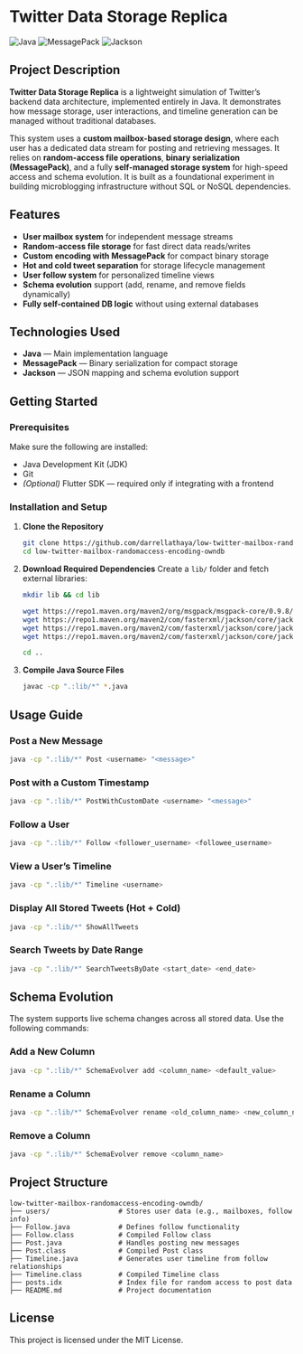 # Twitter Data Storage Replica

![Java](https://img.shields.io/badge/Java-ED8B00?style=for-the-badge&logo=openjdk&logoColor=white)
![MessagePack](https://img.shields.io/badge/MessagePack-8B4513?style=for-the-badge)
![Jackson](https://img.shields.io/badge/Jackson-3E7EBF?style=for-the-badge)


## Project Description

**Twitter Data Storage Replica** is a lightweight simulation of Twitter’s backend data architecture, implemented entirely in Java. It demonstrates how message storage, user interactions, and timeline generation can be managed without traditional databases.

This system uses a **custom mailbox-based storage design**, where each user has a dedicated data stream for posting and retrieving messages. It relies on **random-access file operations**, **binary serialization (MessagePack)**, and a fully **self-managed storage system** for high-speed access and schema evolution. It is built as a foundational experiment in building microblogging infrastructure without SQL or NoSQL dependencies.


## Features

- **User mailbox system** for independent message streams  
- **Random-access file storage** for fast direct data reads/writes  
- **Custom encoding with MessagePack** for compact binary storage  
- **Hot and cold tweet separation** for storage lifecycle management  
- **User follow system** for personalized timeline views  
- **Schema evolution** support (add, rename, and remove fields dynamically)  
- **Fully self-contained DB logic** without using external databases  


## Technologies Used

- **Java** — Main implementation language  
- **MessagePack** — Binary serialization for compact storage  
- **Jackson** — JSON mapping and schema evolution support  


## Getting Started

### Prerequisites

Make sure the following are installed:

- Java Development Kit (JDK)
- Git
- *(Optional)* Flutter SDK — required only if integrating with a frontend


### Installation and Setup

1. **Clone the Repository**
   ```bash
   git clone https://github.com/darrellathaya/low-twitter-mailbox-randomaccess-encoding-owndb.git
   cd low-twitter-mailbox-randomaccess-encoding-owndb
   ```

2. **Download Required Dependencies**
   Create a `lib/` folder and fetch external libraries:
   ```bash
   mkdir lib && cd lib

   wget https://repo1.maven.org/maven2/org/msgpack/msgpack-core/0.9.8/msgpack-core-0.9.8.jar
   wget https://repo1.maven.org/maven2/com/fasterxml/jackson/core/jackson-databind/2.15.3/jackson-databind-2.15.3.jar
   wget https://repo1.maven.org/maven2/com/fasterxml/jackson/core/jackson-core/2.15.3/jackson-core-2.15.3.jar
   wget https://repo1.maven.org/maven2/com/fasterxml/jackson/core/jackson-annotations/2.15.3/jackson-annotations-2.15.3.jar

   cd ..
   ```

3. **Compile Java Source Files**
   ```bash
   javac -cp ".:lib/*" *.java
   ```


## Usage Guide

### Post a New Message
```bash
java -cp ".:lib/*" Post <username> "<message>"
```

### Post with a Custom Timestamp
```bash
java -cp ".:lib/*" PostWithCustomDate <username> "<message>"
```

### Follow a User
```bash
java -cp ".:lib/*" Follow <follower_username> <followee_username>
```

### View a User’s Timeline
```bash
java -cp ".:lib/*" Timeline <username>
```

### Display All Stored Tweets (Hot + Cold)
```bash
java -cp ".:lib/*" ShowAllTweets
```

### Search Tweets by Date Range
```bash
java -cp ".:lib/*" SearchTweetsByDate <start_date> <end_date>
```


## Schema Evolution

The system supports live schema changes across all stored data. Use the following commands:

### Add a New Column
```bash
java -cp ".:lib/*" SchemaEvolver add <column_name> <default_value>
```

### Rename a Column
```bash
java -cp ".:lib/*" SchemaEvolver rename <old_column_name> <new_column_name>
```

### Remove a Column
```bash
java -cp ".:lib/*" SchemaEvolver remove <column_name>
```


## Project Structure

```
low-twitter-mailbox-randomaccess-encoding-owndb/
├── users/                 # Stores user data (e.g., mailboxes, follow info)
├── Follow.java            # Defines follow functionality
├── Follow.class           # Compiled Follow class
├── Post.java              # Handles posting new messages
├── Post.class             # Compiled Post class
├── Timeline.java          # Generates user timeline from follow relationships
├── Timeline.class         # Compiled Timeline class
├── posts.idx              # Index file for random access to post data
├── README.md              # Project documentation
```


## License

This project is licensed under the MIT License.
